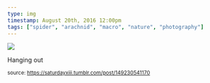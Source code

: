 ```yaml
---
type: img
timestamp: August 20th, 2016 12:00pm
tags: ["spider", "arachnid", "macro", "nature", "photography"]
---
```

<img src="https://saturdayxiii.github.io/media/149230541170.jpg"/>

Hanging out
 
      
      
  
<small>source: https://saturdayxiii.tumblr.com/post/149230541170</small>